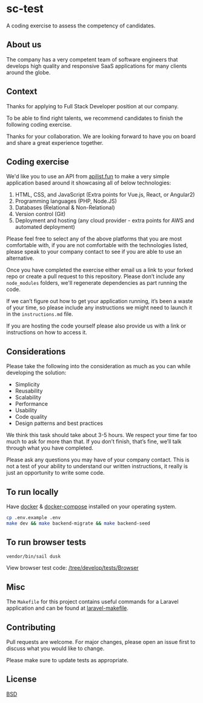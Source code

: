# sc-test
A coding exercise to assess the competency of candidates.

## About us
The company has a very competent team of software engineers that develops high quality and responsive SaaS applications for many clients around the globe.

## Context
Thanks for applying to Full Stack Developer position at our company.

To be able to find right talents, we recommend candidates to finish the following coding exercise.

Thanks for your collaboration. We are looking forward to have you on board and share a great experience together. 


## Coding exercise

We'd like you to use an API from  [apilist.fun](https://apilist.fun)  to make a very simple application based around it showcasing all of below technologies:

1.  HTML, CSS, and JavaScript (Extra points for Vue.js, React, or Angular2)
2.  Programming languages (PHP, Node.JS)
3.  Databases (Relational & Non-Relational)
4.  Version control (Git)
5.  Deployment and hosting (any cloud provider - extra points for AWS and automated deployment)

Please feel free to select any of the above platforms that you are most comfortable with, if you are not comfortable with the technologies listed, please speak to your company contact to see if you are able to use an alternative.

Once you have completed the exercise either email us a link to your forked repo or create a pull request to this repository. Please don’t include any  `node_modules`  folders, we'll regenerate dependencies as part running the code.

If we can’t figure out how to get your application running, it’s been a waste of your time, so please include any instructions we might need to launch it in the `instructions.md` file.

If you are hosting the code yourself please also provide us with a link or instructions on how to access it.

## Considerations
Please take the following into the consideration as much as you can while developing the solution:

- Simplicity
- Reusability
- Scalability
- Performance
- Usability
- Code quality
- Design patterns and best practices

We think this task should take about 3-5 hours. We respect your time far too much to ask for more than that. If you don’t finish, that’s fine, we’ll talk through what you have completed.

Please ask any questions you may have of your company contact. This is not a test of your ability to understand our written instructions, it really is just an opportunity to write some code.

## To run locally

Have [docker](https://docs.docker.com/engine/install/) & [docker-compose](https://docs.docker.com/compose/install/) installed on your operating system.

```bash
cp .env.example .env
make dev && make backend-migrate && make backend-seed
```

## To run browser tests

```bash
vendor/bin/sail dusk
```

View browser test code: [/tree/develop/tests/Browser](https://github.com/kkamara/ecommerce/tree/develop/tests/Browser)

## Misc

The `Makefile` for this project contains useful commands for a Laravel application and can be found at [laravel-makefile](https://github.com/kkamara/laravel-makefile).

## Contributing
Pull requests are welcome. For major changes, please open an issue first to discuss what you would like to change.

Please make sure to update tests as appropriate.

## License
[BSD](https://opensource.org/licenses/BSD-3-Clause)


